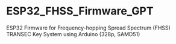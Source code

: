 # ESP32_FHSS_Firmware_GPT
ESP32 Firmware for Frequency-hopping Spread Spectrum (FHSS) TRANSEC Key System using Arduino (328p, SAMD51)
